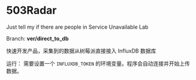# 503Radar
Just tell my if there are people in Service Unavailable Lab

Branch: **ver/direct_to_db** 

快速开发产品，采集到的数据从树莓派直接接入 InfluxDB 数据库

运行：
需要设置一个 `INFLUXDB_TOKEN` 的环境变量。程序会自动连接并开始上传数据。